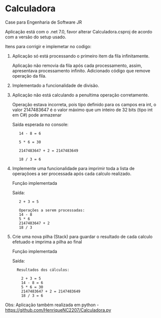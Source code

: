 # Calculadora
Case para Engenharia de Software JR

Aplicação está com o .net 7.0, favor alterar Calculadora.csproj de acordo com a versão do setup usado.

Itens para corrigir e implemetar no codigo:
  1. Aplicação só está processando o primeiro item da fila infinitamente.
     
       Aplicação não removia da fila após cada processamento, assim, apresentava processamento infinito. Adicionado código que remove operação da fila.
  2. Implementado a funcionalidade de divisão.
  3. Aplicação não está calculando a penultima operação corretamente.

       Operação estava incorreta, pois tipo definido para os campos era int, o valor 2147483647 é o valor máximo que um inteiro de 32 bits (tipo int em C#) pode armazenar
     
     	Saída esperada no console:
     
     		14 - 8 = 6
     
     		5 * 6 = 30
     
     		2147483647 + 2 = 2147483649
     
     		18 / 3 = 6

  4. Implemente uma funcionalidade para imprimir toda a lista de operaçõoes a ser processada após cada calculo realizado.

       Função implementada
     
       Saída:
     
            2 + 3 = 5
     
            Operações a serem processadas:
            14 - 8
            5 * 6
            2147483647 + 2
            18 / 3
     
  5. Crie uma nova pilha (Stack) para guardar o resultado de cada calculo efetuado e imprima a pilha ao final

        Função implementada
     
       Saída:
     
           Resultados dos cálculos:
     
             2 + 3 = 5
             14 - 8 = 6
             5 * 6 = 30
             2147483647 + 2 = 2147483649
             18 / 3 = 6


Obs: Aplicação também realizada em python - https://github.com/HenriqueNC2207/Calculadora.py

